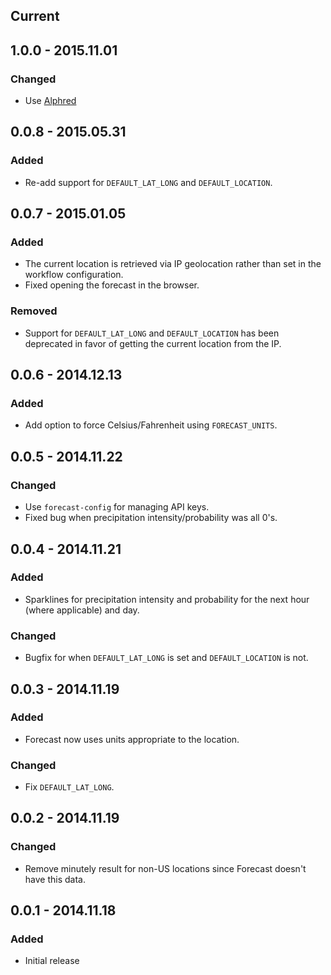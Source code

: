 ## Current

## 1.0.0 - 2015.11.01
### Changed
- Use [Alphred](https://github.com/kejadlen/alphred)

## 0.0.8 - 2015.05.31
### Added
- Re-add support for `DEFAULT_LAT_LONG` and `DEFAULT_LOCATION`.

## 0.0.7 - 2015.01.05
### Added
- The current location is retrieved via IP geolocation rather than set in the
  workflow configuration.
- Fixed opening the forecast in the browser.

### Removed
- Support for `DEFAULT_LAT_LONG` and `DEFAULT_LOCATION` has been deprecated in favor
  of getting the current location from the IP.

## 0.0.6 - 2014.12.13
### Added
- Add option to force Celsius/Fahrenheit using `FORECAST_UNITS`.

## 0.0.5 - 2014.11.22
### Changed
- Use `forecast-config` for managing API keys.
- Fixed bug when precipitation intensity/probability was all 0's.

## 0.0.4 - 2014.11.21
### Added
- Sparklines for precipitation intensity and probability for the next hour
  (where applicable) and day.

### Changed
- Bugfix for when `DEFAULT_LAT_LONG` is set and `DEFAULT_LOCATION` is not.

## 0.0.3 - 2014.11.19
### Added
- Forecast now uses units appropriate to the location.

### Changed
- Fix `DEFAULT_LAT_LONG`.

## 0.0.2 - 2014.11.19
### Changed
- Remove minutely result for non-US locations since Forecast doesn't have this
  data.

## 0.0.1 - 2014.11.18
### Added
- Initial release
